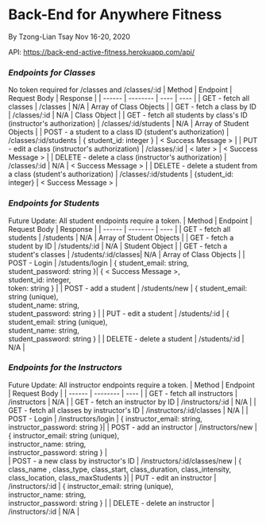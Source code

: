 # Back-End for Anywhere Fitness
By Tzong-Lian Tsay
Nov 16-20, 2020

API: https://back-end-active-fitness.herokuapp.com/api/

### **_Endpoints for Classes_**
No token required for /classes and /classes/:id
| Method | Endpoint | Request Body | Response |
| ------ | -------- | ---- | ---- |
| GET - fetch all classes | /classes | N/A | Array of Class Objects |
| GET - fetch a class by ID | /classes/:id | N/A | Class Object |
| GET - fetch all students by class's ID (instructor's authorization) | /classes/:id/students | N/A | Array of Student Objects |
| POST - a student to a class ID (student's authorization) | /classes/:id/students | { student_id: integer } | < Success Message > |
| PUT - edit a class (instructor's authorization) | /classes/:id | < later > | < Success Message > |
| DELETE - delete a class (instructor's authorization) | /classes/:id | N/A | < Success Message > |
| DELETE - delete a student from a class (student's authorization) | /classes/:id/students | {student_id: integer} | < Success Message > |

### **_Endpoints for Students_**
Future Update: All student endpoints require a token.
| Method | Endpoint | Request Body | Response |
| ------ | -------- | ---- | 
| GET - fetch all students | /students | N/A | Array of Student Objects |
| GET - fetch a student by ID | /students/:id | N/A | Student Object |
| GET - fetch a student's classes | /students/:id/classes| N/A | Array of Class Objects |
| POST - Login | /students/login | { student_email: string,</br> student_password: string }| { < Success Message >, </br> student_id: integer,</br> token: string } |
| POST - add a student | /students/new | { student_email: string (unique),</br> student_name: string,</br> student_password: string } | 
| PUT - edit a student | /students/:id | { student_email: string (unique),</br> student_name: string,</br> student_password: string } | 
| DELETE - delete a student | /students/:id | N/A | 

### **_Endpoints for the Instructors_**
Future Update: All instructor endpoints require a token.
| Method | Endpoint | Request Body | 
| ------ | -------- | ---- | 
| GET - fetch all instructors | /instructors | N/A |
| GET - fetch an instructor by ID | /instructors/:id | N/A |
| GET - fetch all classes by instructor's ID | /instructors/:id/classes | N/A | 
| POST - Login | /instructors/login | { instructor_email: string,</br> instructor_password: string }|
| POST - add an instructor | /instructors/new | { instructor_email: string (unique),</br> instructor_name: string,</br> instructor_password: string } |  
| POST - a new class by instructor's ID | /instructors/:id/classes/new | { class_name , class_type, class_start, class_duration, class_intensity, class_location, class_maxStudents }| 
| PUT - edit an instructor | /instructors/:id | { instructor_email: string (unique),</br> instructor_name: string,</br> instructor_password: string } | 
| DELETE - delete an instructor | /instructors/:id | N/A | 

